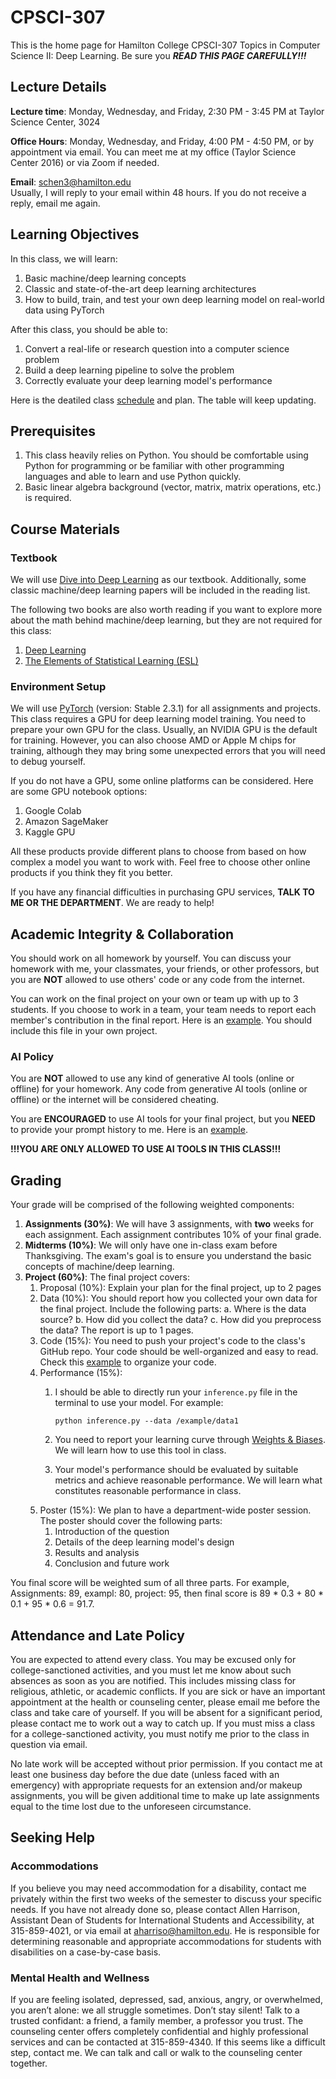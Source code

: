# CPSCI-307

This is the home page for Hamilton College CPSCI-307 Topics in Computer Science II: Deep Learning. Be sure you ***READ THIS PAGE CAREFULLY!!!***

## Lecture Details

**Lecture time**: Monday, Wednesday, and Friday, 2:30 PM - 3:45 PM at Taylor Science Center, 3024

**Office Hours**: Monday, Wednesday, and Friday, 4:00 PM - 4:50 PM, or by appointment via email. You can meet me at my office (Taylor Science Center 2016) or via Zoom if needed.

**Email**: schen3@hamilton.edu  
Usually, I will reply to your email within 48 hours. If you do not receive a reply, email me again.

## Learning Objectives

In this class, we will learn:

1. Basic machine/deep learning concepts
2. Classic and state-of-the-art deep learning architectures
3. How to build, train, and test your own deep learning model on real-world data using PyTorch

After this class, you should be able to:

1. Convert a real-life or research question into a computer science problem
2. Build a deep learning pipeline to solve the problem
3. Correctly evaluate your deep learning model's performance

Here is the deatiled class [schedule](https://docs.google.com/spreadsheets/d/1zrNzYpYoMB3QBeflDs98WeM7FcPjadZg7CCuY6cjhQg/edit?usp=sharing) and plan. The table will keep updating.
## Prerequisites

1. This class heavily relies on Python. You should be comfortable using Python for programming or be familiar with other programming languages and able to learn and use Python quickly.
2. Basic linear algebra background (vector, matrix, matrix operations, etc.) is required.

## Course Materials

### Textbook

We will use [Dive into Deep Learning](https://d2l.ai/) as our textbook. Additionally, some classic machine/deep learning papers will be included in the reading list.

The following two books are also worth reading if you want to explore more about the math behind machine/deep learning, but they are not required for this class:

1. [Deep Learning](https://www.deeplearningbook.org/)
2. [The Elements of Statistical Learning (ESL)](https://hastie.su.domains/ElemStatLearn/)

### Environment Setup

We will use [PyTorch](https://pytorch.org/get-started/locally/) (version: Stable 2.3.1) for all assignments and projects. This class requires a GPU for deep learning model training. You need to prepare your own GPU for the class. Usually, an NVIDIA GPU is the default for training. However, you can also choose AMD or Apple M chips for training, although they may bring some unexpected errors that you will need to debug yourself.

If you do not have a GPU, some online platforms can be considered. Here are some GPU notebook options:

1. Google Colab
2. Amazon SageMaker
3. Kaggle GPU

All these products provide different plans to choose from based on how complex a model you want to work with. Feel free to choose other online products if you think they fit you better.

If you have any financial difficulties in purchasing GPU services, **TALK TO ME OR THE DEPARTMENT**. We are ready to help!

## Academic Integrity & Collaboration

You should work on all homework by yourself. You can discuss your homework with me, your classmates, your friends, or other professors, but you are **NOT** allowed to use others' code or any code from the internet.

You can work on the final project on your own or team up with up to 3 students. If you choose to work in a team, your team needs to report each member's contribution in the final report. Here is an [example](https://github.com/XiaoChen1992/CPSCI-307/blob/main/project_example/contribution.md). You should include this file in your own project.

### AI Policy

You are **NOT** allowed to use any kind of generative AI tools (online or offline) for your homework. Any code from generative AI tools (online or offline) or the internet will be considered cheating.

You are **ENCOURAGED** to use AI tools for your final project, but you **NEED** to provide your prompt history to me. Here is an [example](https://github.com/XiaoChen1992/CPSCI-307/blob/main/project_example/prompt_history_example.pdf).

**!!!YOU ARE ONLY ALLOWED TO USE AI TOOLS IN THIS CLASS!!!**

## Grading

Your grade will be comprised of the following weighted components:

1. **Assignments (30%)**: We will have 3 assignments, with **two** weeks for each assignment. Each assignment contributes 10% of your final grade.
2. **Midterms (10%)**: We will only have one in-class exam before Thanksgiving. The exam's goal is to ensure you understand the basic concepts of machine/deep learning.
3. **Project (60%)**: The final project covers:
   1. Proposal (10%): Explain your plan for the final project, up to 2 pages  
   2. Data (10%): You should report how you collected your own data for the final project. Include the following parts: a. Where is the data source? b. How did you collect the data? c. How did you preprocess the data? The report is up to 1 pages.
   3. Code (15%): You need to push your project's code to the class's GitHub repo. Your code should be well-organized and easy to read. Check this [example](https://github.com/XiaoChen1992/CPSCI-307/tree/main/project_example) to organize your code.
   4. Performance (15%):
      1. I should be able to directly run your `inference.py` file in the terminal to use your model. For example:
         
         ```shell
         python inference.py --data /example/data1
         ```
      2. You need to report your learning curve through [Weights & Biases](https://wandb.ai/site). We will learn how to use this tool in class.
      3. Your model's performance should be evaluated by suitable metrics and achieve reasonable performance. We will learn what constitutes reasonable performance in class.
   5. Poster (15%): We plan to have a department-wide poster session. The poster should cover the following parts:
      1. Introduction of the question
      2. Details of the deep learning model's design
      3. Results and analysis
      4. Conclusion and future work

You final score will be weighted sum of all three parts. For example, Assignments: 89, exampl: 80, project: 95, then final score is 89 * 0.3 + 80 * 0.1 + 95 * 0.6 = 91.7.

## Attendance and Late Policy

You are expected to attend every class. You may be excused only for college-sanctioned activities, and you must let me know about such absences as soon as you are notified. This includes missing class for religious, athletic, or academic conflicts. If you are sick or have an important appointment at the health or counseling center, please email me before the class and take care of yourself. If you will be absent for a significant period, please contact me to work out a way to catch up. If you must miss a class for a college-sanctioned activity, you must notify me prior to the class in question via email.

No late work will be accepted without prior permission. If you contact me at least one business day before the due date (unless faced with an emergency) with appropriate requests for an extension and/or makeup assignments, you will be given additional time to make up late assignments equal to the time lost due to the unforeseen circumstance.

## Seeking Help

### Accommodations

If you believe you may need accommodation for a disability, contact me privately within the first two weeks of the semester to discuss your specific needs. If you have not already done so, please contact Allen Harrison, Assistant Dean of Students for International Students and Accessibility, at 315-859-4021, or via email at aharriso@hamilton.edu. He is responsible for determining reasonable and appropriate accommodations for students with disabilities on a case-by-case basis. 

### Mental Health and Wellness

If you are feeling isolated, depressed, sad, anxious, angry, or overwhelmed, you aren’t alone: we all struggle sometimes. Don’t stay silent! Talk to a trusted confidant: a friend, a family member, a professor you trust. The counseling center offers completely confidential and highly professional services and can be contacted at 315-859-4340. If this seems like a difficult step, contact me. We can talk and call or walk to the counseling center together.
